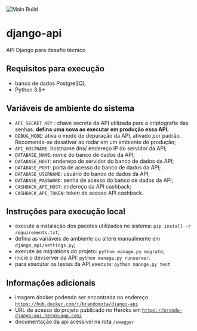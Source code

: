 ![Main Build](https://circleci.com/gh/brandomota/django-api/tree/main.svg?style=svg)
# django-api
API Django para desafio técnico

## Requisitos para execução
- banco de dados PostgreSQL
- Python 3.8+

## Variáveis de ambiente do sistema
- `API_SECRET_KEY` : chave secreta da API utilizada para a criptografia das senhas. **defina uma nova ao executar em produção essa API**;
- `DEBUG_MODE`: ativa o modo de depuração da API, ativado por padrão. Recomenda-se desativar ao rodar em um ambiente de produção;
- `API_HOSTNAME`: hostname dns/ endereço IP do servidor da API;
- `DATABASE_NAME`: nome do banco de dados da API;
- `DATABASE_HOST`: endereço do servidor do banco de dados da API;
- `DATABASE_PORT`: porta de acesso do banco de dados da API;
- `DATABASE_USERNAME`: usuário do banco de dados da API;
- `DATABASE_PASSWORD`: senha de acesso do banco de dados da API;
- `CASHBACK_API_HOST`: endereço da API cashback;
- `CASHBACK_API_TOKEN`: token de acesso API cashback.

## Instruções para execução local

- execute a instalação dos pacotes utilizados no sistema: `pip install -r requirements.txt`;
- defina as variáveis de ambiente ou altere manualmente em `django_api/settings.py`;
- execute as migrations do projeto: `python manage.py migrate`;
- inicie o devserver da API: `python manage.py runserver`.
- para executar os testes da API,execute: `python manage.py test`

## Informações adicionais
- imagem docker podendo ser encontrada no endereço [`https://hub.docker.com/r/brandomota/django-api`](https://hub.docker.com/r/brandomota/django-api)
- URL de acesso do projeto publicado no Heroku em [`https://brando-django-api.herokuapp.com/`](https://brando-django-api.herokuapp.com/)
- documentação da api acessível na rota `/swagger`